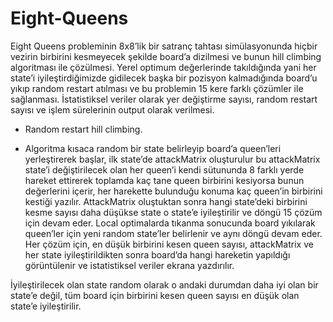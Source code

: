 # Eight-Queens

Eight Queens probleminin 8x8’lik bir satranç tahtası simülasyonunda hiçbir vezirin birbirini kesmeyecek şekilde board’a dizilmesi ve bunun hill climbing algoritması ile çözülmesi. Yerel optimum değerlerinde takıldığında yani her state’i iyileştirdiğimizde gidilecek başka bir pozisyon kalmadığında board’u yıkıp random restart atılması ve bu problemin 15 kere farklı çözümler ile sağlanması. İstatistiksel veriler olarak yer değiştirme sayısı, random restart sayısı ve işlem sürelerinin output olarak verilmesi.


- Random restart hill climbing.

- Algoritma kısaca random bir state belirleyip board’a queen’leri yerleştirerek başlar, ilk state’de attackMatrix oluşturulur bu attackMatrix state’i değiştirilecek olan her queen’i kendi sütununda 8 farklı yerde hareket ettirerek toplamda kaç tane queen birbirini kesiyorsa bunun değerlerini içerir, her harekette bulunduğu konuma kaç queen’in birbirini kestiği yazılır. AttackMatrix oluştuktan sonra hangi state’deki birbirini kesme sayısı daha düşükse state o state’e iyileştirilir ve döngü 15 çözüm için devam eder. Local optimalarda tıkanma sonucunda board yıkılarak queen’ler için yeni random state’ler belirlenir ve aynı döngü devam eder. Her çözüm için, en düşük birbirini kesen queen sayısı, attackMatrix ve her state iyileştirildikten sonra board’da hangi hareketin yapıldığı görüntülenir ve istatistiksel veriler ekrana yazdırılır.

İyileştirilecek olan state random olarak o andaki durumdan daha iyi olan bir state’e değil, tüm board için birbirini kesen queen sayısı en düşük olan state’e iyileştirilir. 
